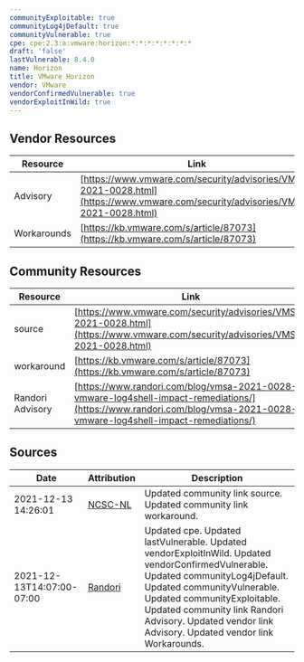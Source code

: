 ```yaml
---
communityExploitable: true
communityLog4jDefault: true
communityVulnerable: true
cpe: cpe:2.3:a:vmware:horizon:*:*:*:*:*:*:*:*
draft: 'false'
lastVulnerable: 8.4.0
name: Horizon
title: VMware Horizon
vendor: VMware
vendorConfirmedVulnerable: true
vendorExploitInWild: true
---
```


## Vendor Resources
| Resource | Link |
| --- | --- |
| Advisory | [https://www.vmware.com/security/advisories/VMSA-2021-0028.html](https://www.vmware.com/security/advisories/VMSA-2021-0028.html) |
| Workarounds | [https://kb.vmware.com/s/article/87073](https://kb.vmware.com/s/article/87073) |

## Community Resources
| Resource | Link |
| --- | --- |
| source | [https://www.vmware.com/security/advisories/VMSA-2021-0028.html](https://www.vmware.com/security/advisories/VMSA-2021-0028.html) |
| workaround | [https://kb.vmware.com/s/article/87073](https://kb.vmware.com/s/article/87073) |
| Randori Advisory | [https://www.randori.com/blog/vmsa-2021-0028-vmware-log4shell-impact-remediations/](https://www.randori.com/blog/vmsa-2021-0028-vmware-log4shell-impact-remediations/) |


## Sources
| Date | Attribution | Description |
| --- | --- | --- |
| 2021-12-13 14:26:01 | [NCSC-NL](https://github.com/NCSC-NL/log4shell/blob/main/software/README.md) | Updated community link source. Updated community link workaround.  |
| 2021-12-13T14:07:00-07:00 | [Randori](https://www.randori.com/log4j/) | Updated cpe. Updated lastVulnerable. Updated vendorExploitInWild. Updated vendorConfirmedVulnerable. Updated communityLog4jDefault. Updated communityVulnerable. Updated communityExploitable. Updated community link Randori Advisory. Updated vendor link Advisory. Updated vendor link Workarounds.  |
